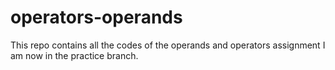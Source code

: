 # operators-operands
This repo contains all the codes of the operands and operators assignment
I am now in the practice branch.
